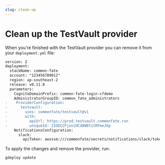```yaml
---
slug: clean-up
---
```


# Clean up the TestVault provider

When you're finished with the TestVault provider you can remove it from your `deployment.yml` file:

```diff
version: 2
deployment:
  stackName: common-fate
  account: "123456789012"
  region: ap-southeast-2
  release: v0.11.0
  parameters:
    CognitoDomainPrefix: common-fate-login-cfdemo
    AdministratorGroupID: common_fate_administrators
-    ProviderConfiguration:
-      testvault:
-        uses: commonfate/testvault@v1
-        with:
-          apiUrl: https://prod.testvault.commonfate.run
-          uniqueId: 2IGDCCFjxniHCd8W8YztRFmeJXp
    NotificationsConfiguration:
      slack:
        apiToken: awsssm:///commonfate/secrets/notifications/slack/token:1

```

To apply the changes and remove the provider, run:

```
gdeploy update
```
